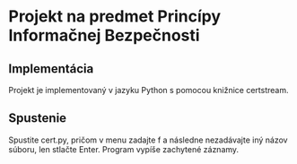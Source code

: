 # Projekt na predmet Princípy Informačnej Bezpečnosti

## Implementácia

Projekt je implementovaný v jazyku Python s pomocou knižnice certstream.

## Spustenie

Spustite cert.py, pričom v menu zadajte f a následne nezadávajte iný názov súboru, len stlačte Enter. 
Program vypíše zachytené záznamy.
